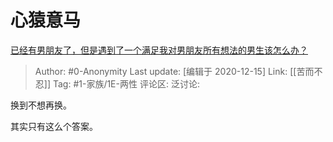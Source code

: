 # 心猿意马
[已经有男朋友了，但是遇到了一个满足我对男朋友所有想法的男生该怎么办？](https://www.zhihu.com/question/407692864/answer/1449094155)

> Author: #0-Anonymity
> Last update: [编辑于 2020-12-15]
> Link: [[苦而不忍]]
> Tag: #1-家族/1E-两性
> 评论区:
> 泛讨论:

换到不想再换。

其实只有这么个答案。

